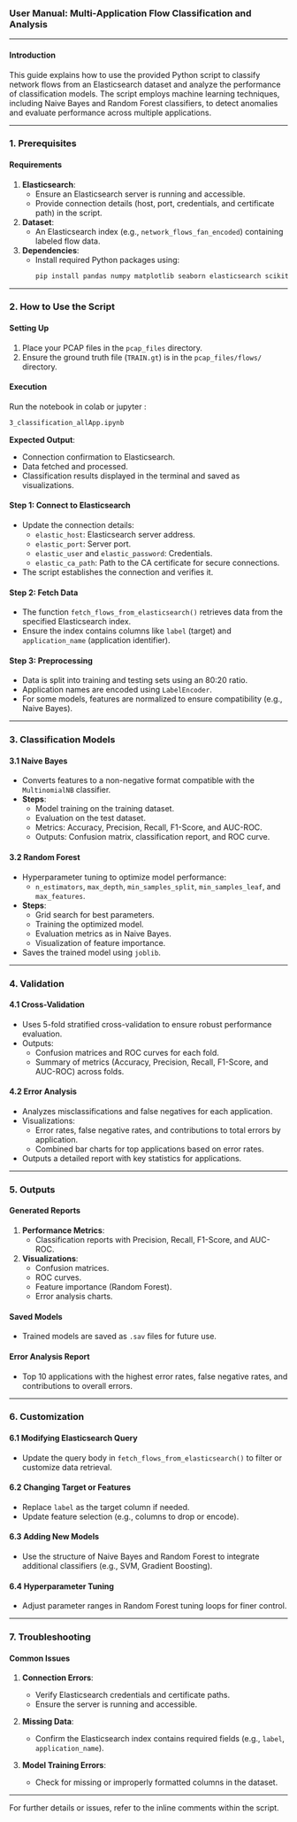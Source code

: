 ### **User Manual: Multi-Application Flow Classification and Analysis**

---

#### **Introduction**
This guide explains how to use the provided Python script to classify network flows from an Elasticsearch dataset and analyze the performance of classification models. The script employs machine learning techniques, including Naive Bayes and Random Forest classifiers, to detect anomalies and evaluate performance across multiple applications.

---

### **1. Prerequisites**

#### **Requirements**
1. **Elasticsearch**:
   - Ensure an Elasticsearch server is running and accessible.
   - Provide connection details (host, port, credentials, and certificate path) in the script.
2. **Dataset**:
   - An Elasticsearch index (e.g., `network_flows_fan_encoded`) containing labeled flow data.
3. **Dependencies**:
   - Install required Python packages using:
     ```bash
     pip install pandas numpy matplotlib seaborn elasticsearch scikit-learn tqdm joblib
     ```

---

### **2. How to Use the Script**

#### **Setting Up**
1. Place your PCAP files in the `pcap_files` directory.
2. Ensure the ground truth file (`TRAIN.gt`) is in the `pcap_files/flows/` directory.

#### **Execution**
Run the notebook in colab or jupyter :
```bash
3_classification_allApp.ipynb
```

**Expected Output**:
- Connection confirmation to Elasticsearch.
- Data fetched and processed.
- Classification results displayed in the terminal and saved as visualizations.

#### **Step 1: Connect to Elasticsearch**
- Update the connection details:
  - `elastic_host`: Elasticsearch server address.
  - `elastic_port`: Server port.
  - `elastic_user` and `elastic_password`: Credentials.
  - `elastic_ca_path`: Path to the CA certificate for secure connections.
- The script establishes the connection and verifies it.

#### **Step 2: Fetch Data**
- The function `fetch_flows_from_elasticsearch()` retrieves data from the specified Elasticsearch index.
- Ensure the index contains columns like `label` (target) and `application_name` (application identifier).

#### **Step 3: Preprocessing**
- Data is split into training and testing sets using an 80:20 ratio.
- Application names are encoded using `LabelEncoder`.
- For some models, features are normalized to ensure compatibility (e.g., Naive Bayes).

---

### **3. Classification Models**

#### **3.1 Naive Bayes**
- Converts features to a non-negative format compatible with the `MultinomialNB` classifier.
- **Steps**:
  - Model training on the training dataset.
  - Evaluation on the test dataset.
  - Metrics: Accuracy, Precision, Recall, F1-Score, and AUC-ROC.
  - Outputs: Confusion matrix, classification report, and ROC curve.

#### **3.2 Random Forest**
- Hyperparameter tuning to optimize model performance:
  - `n_estimators`, `max_depth`, `min_samples_split`, `min_samples_leaf`, and `max_features`.
- **Steps**:
  - Grid search for best parameters.
  - Training the optimized model.
  - Evaluation metrics as in Naive Bayes.
  - Visualization of feature importance.
- Saves the trained model using `joblib`.

---

### **4. Validation**

#### **4.1 Cross-Validation**
- Uses 5-fold stratified cross-validation to ensure robust performance evaluation.
- Outputs:
  - Confusion matrices and ROC curves for each fold.
  - Summary of metrics (Accuracy, Precision, Recall, F1-Score, and AUC-ROC) across folds.

#### **4.2 Error Analysis**
- Analyzes misclassifications and false negatives for each application.
- Visualizations:
  - Error rates, false negative rates, and contributions to total errors by application.
  - Combined bar charts for top applications based on error rates.
- Outputs a detailed report with key statistics for applications.

---

### **5. Outputs**

#### **Generated Reports**
1. **Performance Metrics**:
   - Classification reports with Precision, Recall, F1-Score, and AUC-ROC.
2. **Visualizations**:
   - Confusion matrices.
   - ROC curves.
   - Feature importance (Random Forest).
   - Error analysis charts.

#### **Saved Models**
- Trained models are saved as `.sav` files for future use.

#### **Error Analysis Report**
- Top 10 applications with the highest error rates, false negative rates, and contributions to overall errors.

---

### **6. Customization**

#### **6.1 Modifying Elasticsearch Query**
- Update the query body in `fetch_flows_from_elasticsearch()` to filter or customize data retrieval.

#### **6.2 Changing Target or Features**
- Replace `label` as the target column if needed.
- Update feature selection (e.g., columns to drop or encode).

#### **6.3 Adding New Models**
- Use the structure of Naive Bayes and Random Forest to integrate additional classifiers (e.g., SVM, Gradient Boosting).

#### **6.4 Hyperparameter Tuning**
- Adjust parameter ranges in Random Forest tuning loops for finer control.

---

### **7. Troubleshooting**

#### **Common Issues**
1. **Connection Errors**:
   - Verify Elasticsearch credentials and certificate paths.
   - Ensure the server is running and accessible.

2. **Missing Data**:
   - Confirm the Elasticsearch index contains required fields (e.g., `label`, `application_name`).

3. **Model Training Errors**:
   - Check for missing or improperly formatted columns in the dataset.

---

For further details or issues, refer to the inline comments within the script.
